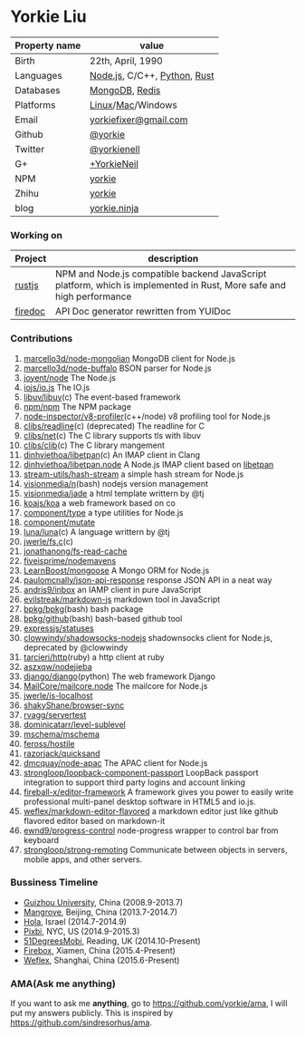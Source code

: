 Yorkie Liu
======================================


| Property name | value |
|---------------|-------|
| Birth         | 22th, April, 1990 |
| Languages     | [Node.js](http://nodejs.org), C/C++, [Python](https://www.python.org/), [Rust](http://www.rust-lang.org/) |
| Databases     | [MongoDB](https://www.mongodb.com/), [Redis](http://redis.io) |
| Platforms     | [Linux](https://github.com/torvalds/linux)/[Mac](https://www.apple.com)/Windows |
| Email         | [yorkiefixer@gmail.com](mailto://yorkiefixer@gmail.com) |
| Github        | [@yorkie](https://github.com/yorkie) |
| Twitter       | [@yorkienell](https://twitter.com/yorkienell) |
| G+            | [+YorkieNeil](https://plus.google.com/+YorkieNeil/posts) |
| NPM           | [yorkie](https://www.npmjs.org/~yorkie) |
| Zhihu         | [yorkie](http://www.zhihu.com/people/yorkie) |
| blog          | [yorkie.ninja](http://yorkie.ninja/) |

### Working on

| Project | description |
|---------|-------------|
| [rustjs](https://github.com/yorkie/rust.js) | NPM and Node.js compatible backend JavaScript platform, which is implemented in Rust, More safe and high performance |
| [firedoc](https://github.com/fireball-x/firedoc) | API Doc generator rewritten from YUIDoc |

### Contributions

1. [marcello3d/node-mongolian](https://github.com/marcello3d/node-mongolian/commits?author=yorkie) MongoDB client for Node.js
2. [marcello3d/node-buffalo](https://github.com/marcello3d/node-buffalo/commits?author=yorkie) BSON parser for Node.js
3. [joyent/node](https://github.com/joyent/node/commits?author=yorkie) The Node.js
4. [iojs/io.js](https://github.com/nodejs/io.js/commits?author=yorkie) The IO.js
4. [libuv/libuv](https://github.com/joyent/libuv/commits?author=yorkie)(c) The event-based framework
5. [npm/npm](https://github.com/npm/npm/commits?author=yorkie) The NPM package
6. [node-inspector/v8-profiler](https://github.com/node-inspector/v8-profiler/commits?author=yorkie)(c++/node) v8 profiling tool for Node.js
7. [clibs/readline](https://github.com/clibs/readline/commits?author=yorkie)(c) (deprecated) The readline for C
8. [clibs/net](https://github.com/clibs/net/commits?author=yorkie)(c) The C library supports tls with libuv
9. [clibs/clib](https://github.com/clibs/clib/commits?author=yorkie)(c) The C library mangement
10. [dinhviethoa/libetpan](https://github.com/dinhviethoa/libetpan/commits?author=yorkie)(c) An IMAP client in Clang
11. [dinhviethoa/libetpan.node](https://github.com/dinhviethoa/libetpan.node/commits?author=yorkie) A Node.js IMAP client based on [libetpan](https://github.com/dinhviethoa/libetpan)
12. [stream-utils/hash-stream](https://github.com/stream-utils/hash-stream/commits?author=yorkie) a simple hash stream for Node.js
13. [visionmedia/n](https://github.com/visionmedia/n/commits?author=yorkie)(bash) nodejs version management
14. [visionmedia/jade](https://github.com/visionmedia/jade/commits?author=yorkie) a html template writtern by @tj
15. [koajs/koa](https://github.com/koajs/koa/commits?author=yorkie) a web framework based on co
16. [component/type](https://github.com/component/type/commits?author=yorkie) a type utilities for Node.js
17. [component/mutate](https://github.com/component/mutate/commits?author=yorkie)
18. [luna/luna](https://github.com/luna/luna/commits?author=yorkie)(c) A language writtern by @tj
19. [jwerle/fs.c](https://github.com/jwerle/fs.c/commits?author=yorkie)(c) 
20. [jonathanong/fs-read-cache](https://github.com/jonathanong/fs-read-cache/commits?author=yorkie)
21. [fiveisprime/nodemavens](https://github.com/fiveisprime/nodemavens/commits?author=yorkie)
22. [LearnBoost/mongoose](https://github.com/LearnBoost/mongoose/commits?author=yorkie) A Mongo ORM for Node.js
23. [paulomcnally/json-api-response](https://github.com/paulomcnally/json-api-response/commits?author=yorkie) response JSON API in a neat way
24. [andris9/inbox](https://github.com/andris9/inbox/commits?author=yorkie) an IAMP client in pure JavaScript
25. [evilstreak/markdown-js](https://github.com/evilstreak/markdown-js/commits?author=yorkie) markdown tool in JavaScript
26. [bpkg/bpkg](https://github.com/bpkg/bpkg/commits?author=yorkie)(bash) bash package
27. [bpkg/github](https://github.com/bpkg/github/commits?author=yorkie)(bash) bash-based github tool
28. [expressjs/statuses](https://github.com/expressjs/statuses/commits?author=yorkie)
29. [clowwindy/shadowsocks-nodejs](https://github.com/clowwindy/shadowsocks-nodejs/commits?author=yorkie) shadownsocks client for Node.js, deprecated by @clowwindy
30. [tarcieri/http](https://github.com/tarcieri/http/commits?author=yorkie)(ruby) a http client at ruby
31. [aszxqw/nodejieba](https://github.com/aszxqw/nodejieba/commits/master?author=yorkie)
32. [django/django](https://github.com/django/django/commits/master?author=yorkie)(python) The web framework Django
33. [MailCore/mailcore.node](https://github.com/MailCore/mailcore.node/commits/master?author=yorkie) The mailcore for Node.js
34. [jwerle/is-localhost](https://github.com/jwerle/is-localhost/commits?author=yorkie)
35. [shakyShane/browser-sync](https://github.com/shakyShane/browser-sync/commits?author=yorkie)
36. [rvagg/servertest](https://github.com/rvagg/servertest/commits?author=yorkie)
37. [dominicatarr/level-sublevel](https://github.com/dominicatarr/level-sublevel/commits?author=yorkie)
38. [mschema/mschema](https://github.com/mschema/mschema/commits?author=yorkie)
39. [feross/hostile](https://github.com/feross/hostile/commits?author=yorkie)
40. [razorjack/quicksand](https://github.com/razorjack/quicksand/commits?author=yorkie)
41. [dmcquay/node-apac](https://github.com/dmcquay/node-apac/commits?author=yorkie) The APAC client for Node.js
42. [strongloop/loopback-component-passport](https://github.com/strongloop/loopback-component-passport/commits?author=yorkie) LoopBack passport integration to support third party logins and account linking
43. [fireball-x/editor-framework](https://github.com/fireball-x/editor-framework/commits?author=yorkie) A framework gives you power to easily write professional multi-panel desktop software in HTML5 and io.js.
44. [weflex/markdown-editor-flavored](https://github.com/weflex/markdown-editor-flavored/commits?author=yorkie) a markdown editor just like github flavored editor based on markdown-it
45. [ewnd9/progress-control](https://github.com/ewnd9/progress-control/commits/master?author=yorkie) node-progress wrapper to control bar from keyboard
46. [strongloop/strong-remoting](https://github.com/strongloop/strong-remoting/commits?author=yorkie) Communicate between objects in servers, mobile apps, and other servers.

### Bussiness Timeline

* [Guizhou University](http://www.gzu.edu.cn/en/), China (2008.9-2013.7)
* [Mangrove](http://waveapp.im/), Beijing, China (2013.7-2014.7)
* [Hola](http://hola.org/), Israel (2014.7-2014.9)
* [Pixbi](https://github.com/pixbi), NYC, US (2014.9-2015.3)
* [51DegreesMobi](https://github.com/51Degreesmobi), Reading, UK (2014.10-Present)
* [Firebox](https://github.com/fireball-x), Xiamen, China (2015.4-Present)
* [Weflex](https://github.com/weflex), Shanghai, China (2015.6-Present)

### AMA(Ask me anything)

If you want to ask me **anything**, go to https://github.com/yorkie/ama, I will put my answers
publicly. This is inspired by https://github.com/sindresorhus/ama.

